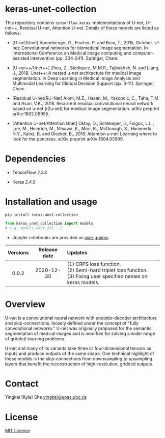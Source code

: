 # keras-unet-collection

This repository contains `tensorflow.keras` implementations of U-net, U-net++, Residual U-net, Attention U-net. Details of these models are listed as follows:

* [U-net/Unet] Ronneberger, O., Fischer, P. and Brox, T., 2015, October. U-net: Convolutional networks for biomedical image segmentation. In International Conference on Medical image computing and computer-assisted intervention (pp. 234-241). Springer, Cham.

* [U-net++/Unet++] Zhou, Z., Siddiquee, M.M.R., Tajbakhsh, N. and Liang, J., 2018. Unet++: A nested u-net architecture for medical image segmentation. In Deep Learning in Medical Image Analysis and Multimodal Learning for Clinical Decision Support (pp. 3-11). Springer, Cham.

* [Residual U-net/RU-Net] Alom, M.Z., Hasan, M., Yakopcic, C., Taha, T.M. and Asari, V.K., 2018. Recurrent residual convolutional neural network based on u-net (r2u-net) for medical image segmentation. arXiv preprint arXiv:1802.06955.

* [Attention U-net/Attention Unet] Oktay, O., Schlemper, J., Folgoc, L.L., Lee, M., Heinrich, M., Misawa, K., Mori, K., McDonagh, S., Hammerla, N.Y., Kainz, B. and Glocker, B., 2018. Attention u-net: Learning where to look for the pancreas. arXiv preprint arXiv:1804.03999.

# Dependencies

* TensorFlow 2.3.0

* Keras 2.4.0

# Installation and usage

```pip install keras-unet-collection```

```python
from keras_unet_collection import models
# e.g. models.unet_2d(...)
```

* Jupyter notebooks are provided as [user guides](https://github.com/yingkaisha/keras-unet-collection/blob/main/user_guid.ipynb).

| Versions | Release date  | Updates  |
|:--------:|:-------------:|:-------- |
| 0.0.2    | 2020-12-30    | (1) CRPS loss function.<br />(2) Semi-hard triplet loss function.<br />(3) Fixing user specified names on keras models. |

# Overview

U-net is a convolutional neural network with encoder-decoder architecture and skip-connections, loosely defined under the concept of "fully convolutional networks." U-net was originally proposed for the semantic segmentation of medical images and is modified for solving a wider range of gridded learning problems.

U-net and many of its variants take three or four-dimensional tensors as inputs and produce outputs of the same shape. One technical highlight of these models is the skip-connections from downsampling to upsampling layers that benefit the reconstruction of high-resolution, gridded outputs.

# Contact

Yingkai (Kyle) Sha <yingkai@eoas.ubc.ca>

# License

[MIT License](https://github.com/yingkaisha/keras-unet/blob/main/LICENSE)
